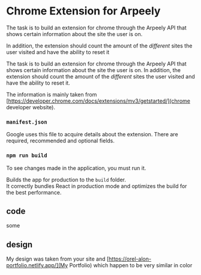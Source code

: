 # Chrome Extension for Arpeely

The task is to build an extension for chrome through the Arpeely API that shows certain information about the site the user is on.

In addition, the extension should count the amount of the _different_ sites the user visited and have the ability to reset it

The task is to build an extension for chrome through the Arpeely API that shows certain information about the site the user is on.
In addition, the extension should count the amount of the _different_ sites the user visited and have the ability to reset it.

The information is mainly taken from [https://developer.chrome.com/docs/extensions/mv3/getstarted/](chrome developer website).

### `manifest.json`

Google uses this file to acquire details about the extension. There are required, recommended and optional fields.

### `npm run build`

To see changes made in the application, you must run it.

Builds the app for production to the `build` folder.\
It correctly bundles React in production mode and optimizes the build for the best performance.

## code

some

## design

My design was taken from your site and [https://orel-alon-portfolio.netlify.app/](My Portfolio) which happen to be very similar in color
